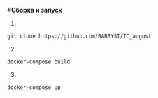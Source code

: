 #**Сборка и запуск**

1. 
```
git clone https://github.com/BARBYSI/TC_august
```
2. 
```
docker-compose build
```
3.
```
docker-compose up
```
 



